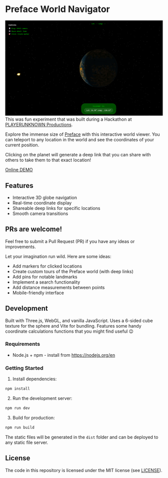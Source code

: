 # Preface World Navigator


![alt text](ui_preview.png)
This was fun experiment that was built during a Hackathon at [PLAYERUNKNOWN Productions](https://playerunknownproductions.net/).

Explore the immense size of [Preface](https://store.steampowered.com/app/2820060/Preface_Undiscovered_World/) with this interactive world viewer. You can teleport to any location in the world and see the coordinates of your current position.

Clicking on the planet will generate a deep link that you can share with others to take them to that exact location!

[Online DEMO](https://playerunknown-productions.github.io/preface-globe-navigator/)

## Features

- Interactive 3D globe navigation
- Real-time coordinate display
- Shareable deep links for specific locations
- Smooth camera transitions

## PRs are welcome!

Feel free to submit a Pull Request (PR) if you have any ideas or improvements.

Let your imagination run wild. Here are some ideas:

- Add markers for clicked locations
- Create custom tours of the Preface world (with deep links)
- Add pins for notable landmarks
- Implement a search functionality
- Add distance measurements between points
- Mobile-friendly interface

## Development

Built with Three.js, WebGL, and vanilla JavaScript. Uses a 6-sided cube texture for the sphere and Vite for bundling. Features some handy coordinate calculations functions that you might find useful :wink:

### Requirements
- Node.js + npm - install from https://nodejs.org/en

### Getting Started

1. Install dependencies:
```bash
npm install
```

2. Run the development server:
```bash
npm run dev
```

3. Build for production:
```bash
npm run build
```

The static files will be generated in the `dist` folder and can be deployed to any static file server.

## License

The code in this repository is licensed under the MIT license (see [LICENSE](LICENSE)).
